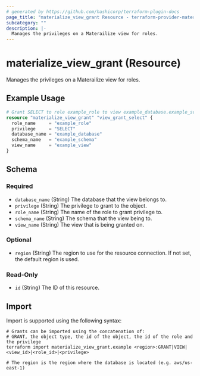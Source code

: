 ```yaml
---
# generated by https://github.com/hashicorp/terraform-plugin-docs
page_title: "materialize_view_grant Resource - terraform-provider-materialize"
subcategory: ""
description: |-
  Manages the privileges on a Materailize view for roles.
---
```


# materialize_view_grant (Resource)

Manages the privileges on a Materailize view for roles.

## Example Usage

```terraform
# Grant SELECT to role example_role to view example_database.example_schema.example_view
resource "materialize_view_grant" "view_grant_select" {
  role_name     = "example_role"
  privilege     = "SELECT"
  database_name = "example_database"
  schema_name   = "example_schema"
  view_name     = "example_view"
}
```

<!-- schema generated by tfplugindocs -->
## Schema

### Required

- `database_name` (String) The database that the view belongs to.
- `privilege` (String) The privilege to grant to the object.
- `role_name` (String) The name of the role to grant privilege to.
- `schema_name` (String) The schema that the view being to.
- `view_name` (String) The view that is being granted on.

### Optional

- `region` (String) The region to use for the resource connection. If not set, the default region is used.

### Read-Only

- `id` (String) The ID of this resource.

## Import

Import is supported using the following syntax:

```shell
# Grants can be imported using the concatenation of:
# GRANT, the object type, the id of the object, the id of the role and the privilege
terraform import materialize_view_grant.example <region>:GRANT|VIEW|<view_id>|<role_id>|<privilege>

# The region is the region where the database is located (e.g. aws/us-east-1)
```
